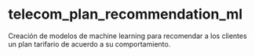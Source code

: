# telecom_plan_recommendation_ml
Creación de modelos de machine learning para recomendar a los clientes un plan tarifario de acuerdo a su comportamiento.
